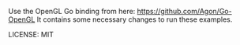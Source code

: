 Use the OpenGL Go binding from here: https://github.com/Agon/Go-OpenGL
It contains some necessary changes to run these examples.

LICENSE: MIT